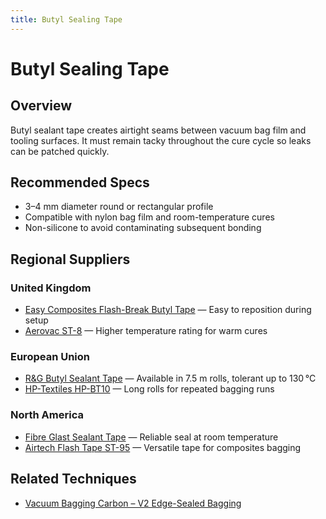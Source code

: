 ```yaml
---
title: Butyl Sealing Tape
---
```

# Butyl Sealing Tape

## Overview
Butyl sealant tape creates airtight seams between vacuum bag film and tooling surfaces. It must remain tacky throughout the cure
cycle so leaks can be patched quickly.

## Recommended Specs
- 3–4 mm diameter round or rectangular profile
- Compatible with nylon bag film and room-temperature cures
- Non-silicone to avoid contaminating subsequent bonding

## Regional Suppliers
### United Kingdom
- [Easy Composites Flash-Break Butyl Tape](https://www.easycomposites.co.uk/butyl-sealant-tape) — Easy to reposition during setup
- [Aerovac ST-8](https://www.aerovac.com/) — Higher temperature rating for warm cures

### European Union
- [R&G Butyl Sealant Tape](https://shop1.r-g.de/en/art/360220) — Available in 7.5 m rolls, tolerant up to 130 °C
- [HP-Textiles HP-BT10](https://shop.hp-textiles.com/en/Sealant-Tape/) — Long rolls for repeated bagging runs

### North America
- [Fibre Glast Sealant Tape](https://www.fibreglast.com/product/Vacuum_Bag_Sealant_Tape_577/Vacuum_Bagging_Supplies) — Reliable seal at room temperature
- [Airtech Flash Tape ST-95](https://www.airtechintl.com/) — Versatile tape for composites bagging

## Related Techniques
- [Vacuum Bagging Carbon – V2 Edge-Sealed Bagging](../techniques/vacuum-bagging-carbon/v2/edge-sealed-bagging.md)
